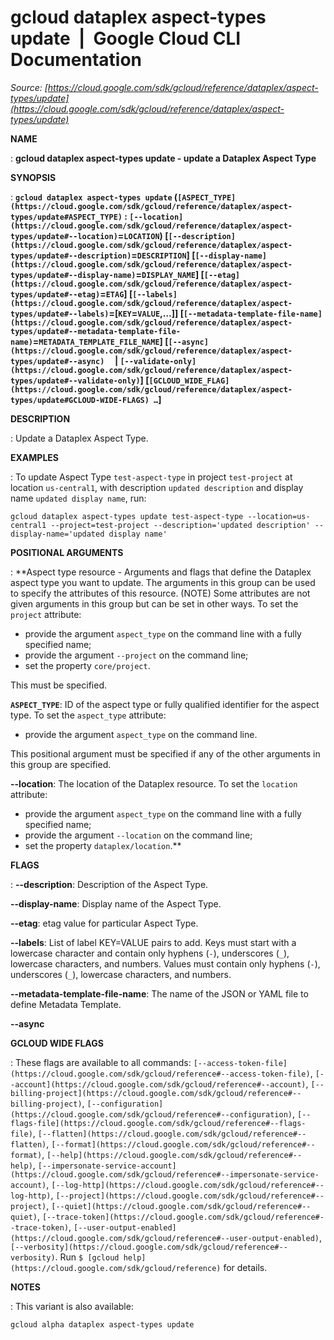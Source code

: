 # gcloud dataplex aspect-types update  |  Google Cloud CLI Documentation

*Source: [https://cloud.google.com/sdk/gcloud/reference/dataplex/aspect-types/update](https://cloud.google.com/sdk/gcloud/reference/dataplex/aspect-types/update)*

**NAME**

: **gcloud dataplex aspect-types update - update a Dataplex Aspect Type**

**SYNOPSIS**

: **`gcloud dataplex aspect-types update` (`[ASPECT_TYPE](https://cloud.google.com/sdk/gcloud/reference/dataplex/aspect-types/update#ASPECT_TYPE)` : `[--location](https://cloud.google.com/sdk/gcloud/reference/dataplex/aspect-types/update#--location)`=`LOCATION`) [`[--description](https://cloud.google.com/sdk/gcloud/reference/dataplex/aspect-types/update#--description)`=`DESCRIPTION`] [`[--display-name](https://cloud.google.com/sdk/gcloud/reference/dataplex/aspect-types/update#--display-name)`=`DISPLAY_NAME`] [`[--etag](https://cloud.google.com/sdk/gcloud/reference/dataplex/aspect-types/update#--etag)`=`ETAG`] [`[--labels](https://cloud.google.com/sdk/gcloud/reference/dataplex/aspect-types/update#--labels)`=[`KEY`=`VALUE`,…]] [`[--metadata-template-file-name](https://cloud.google.com/sdk/gcloud/reference/dataplex/aspect-types/update#--metadata-template-file-name)`=`METADATA_TEMPLATE_FILE_NAME`] [`[--async](https://cloud.google.com/sdk/gcloud/reference/dataplex/aspect-types/update#--async)`     | `[--validate-only](https://cloud.google.com/sdk/gcloud/reference/dataplex/aspect-types/update#--validate-only)`] [`[GCLOUD_WIDE_FLAG](https://cloud.google.com/sdk/gcloud/reference/dataplex/aspect-types/update#GCLOUD-WIDE-FLAGS) …`]**

**DESCRIPTION**

: Update a Dataplex Aspect Type.

**EXAMPLES**

: To update Aspect Type `test-aspect-type` in project
`test-project` at location `us-central1`, with description
`updated description` and display name `updated display
name`, run:

```
gcloud dataplex aspect-types update test-aspect-type --location=us-central1 --project=test-project --description='updated description' --display-name='updated display name'
```

**POSITIONAL ARGUMENTS**

: **Aspect type resource - Arguments and flags that define the Dataplex aspect type
you want to update. The arguments in this group can be used to specify the
attributes of this resource. (NOTE) Some attributes are not given arguments in
this group but can be set in other ways.
To set the `project` attribute:

- provide the argument `aspect_type` on the command line with a fully
specified name;
- provide the argument `--project` on the command line;
- set the property `core/project`.

This must be specified.

**`ASPECT_TYPE`**:
ID of the aspect type or fully qualified identifier for the aspect type.
To set the `aspect_type` attribute:

- provide the argument `aspect_type` on the command line.

This positional argument must be specified if any of the other arguments in this
group are specified.

**--location**:
The location of the Dataplex resource.
To set the `location` attribute:

- provide the argument `aspect_type` on the command line with a fully
specified name;
- provide the argument `--location` on the command line;
- set the property `dataplex/location`.**

**FLAGS**

: **--description**:
Description of the Aspect Type.

**--display-name**:
Display name of the Aspect Type.

**--etag**:
etag value for particular Aspect Type.

**--labels**:
List of label KEY=VALUE pairs to add.
Keys must start with a lowercase character and contain only hyphens
(`-`), underscores (`_`), lowercase characters, and
numbers. Values must contain only hyphens (`-`), underscores
(`_`), lowercase characters, and numbers.

**--metadata-template-file-name**:
The name of the JSON or YAML file to define Metadata Template.

**--async**

**GCLOUD WIDE FLAGS**

: These flags are available to all commands: `[--access-token-file](https://cloud.google.com/sdk/gcloud/reference#--access-token-file)`,
`[--account](https://cloud.google.com/sdk/gcloud/reference#--account)`, `[--billing-project](https://cloud.google.com/sdk/gcloud/reference#--billing-project)`,
`[--configuration](https://cloud.google.com/sdk/gcloud/reference#--configuration)`,
`[--flags-file](https://cloud.google.com/sdk/gcloud/reference#--flags-file)`,
`[--flatten](https://cloud.google.com/sdk/gcloud/reference#--flatten)`, `[--format](https://cloud.google.com/sdk/gcloud/reference#--format)`, `[--help](https://cloud.google.com/sdk/gcloud/reference#--help)`, `[--impersonate-service-account](https://cloud.google.com/sdk/gcloud/reference#--impersonate-service-account)`,
`[--log-http](https://cloud.google.com/sdk/gcloud/reference#--log-http)`,
`[--project](https://cloud.google.com/sdk/gcloud/reference#--project)`, `[--quiet](https://cloud.google.com/sdk/gcloud/reference#--quiet)`, `[--trace-token](https://cloud.google.com/sdk/gcloud/reference#--trace-token)`, `[--user-output-enabled](https://cloud.google.com/sdk/gcloud/reference#--user-output-enabled)`,
`[--verbosity](https://cloud.google.com/sdk/gcloud/reference#--verbosity)`.
Run `$ [gcloud help](https://cloud.google.com/sdk/gcloud/reference)` for details.

**NOTES**

: This variant is also available:

```
gcloud alpha dataplex aspect-types update
```
